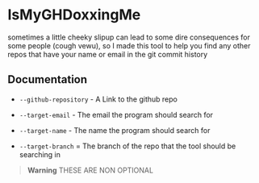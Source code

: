 # IsMyGHDoxxingMe

sometimes a little cheeky slipup can lead to some dire consequences for some people (cough vewu), so I made this tool to help you find any other repos that have your name or email in the git commit history


## Documentation

- ```--github-repository``` - A Link to the github repo

- ```--target-email``` - The email the program should search for

- ```--target-name``` - The name the program should search for

- ```--target-branch``` = The branch of the repo that the tool should be searching in


> **Warning** THESE ARE NON OPTIONAL
